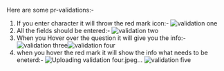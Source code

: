 Here are some pr-validations:-
1) If you enter character it will throw the red mark icon:-
![validation one](https://github.com/ManishRathod1/tax-calculator/assets/70378381/50c20f82-d985-477d-9b04-f7602ee36a3d)
2) All the fields should be entered:-
![validation two](https://github.com/ManishRathod1/tax-calculator/assets/70378381/c7862f63-49bb-40e1-aae5-36caf471ac48)
3) When you Hover over the question it will give you the info:-
![validation three](https://github.com/ManishRathod1/tax-calculator/assets/70378381/5247ed1a-a4fb-44a0-93fe-c3b778860353)![validation four](https://github.com/ManishRathod1/tax-calculator/assets/70378381/81fc5026-9bd2-48a2-bd82-d461fe56b4c2)
4) when you hover the red mark it will show the info what needs to be eneterd:-
   ![Uploading validation four.jpeg…]()
![validation five](https://github.com/ManishRathod1/tax-calculator/assets/70378381/583387f8-d527-4d27-8ae5-8c7d991749fe)

   


